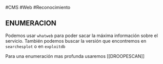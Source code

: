 #CMS #Web #Reconocimiento 

## ENUMERACION

Podemos usar `whatweb` para poder sacar la máxima información sobre el servicio.
También podemos buscar la versión que encontremos en `searchesplot` o en `exploitdb`

Para una enumeración mas profunda usaremos [[DROOPESCAN]]
